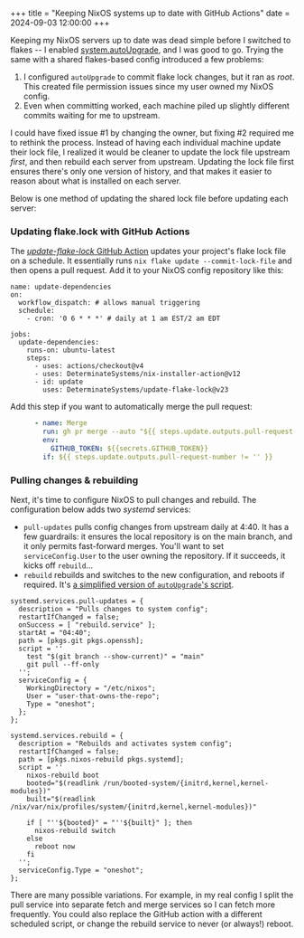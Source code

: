 +++
title = "Keeping NixOS systems up to date with GitHub Actions"
date = 2024-09-03 12:00:00
+++

Keeping my NixOS servers up to date was dead simple before I switched to flakes -- I enabled
[system.autoUpgrade][auto-upgrade], and I was good to go. Trying the same with a shared flakes-based config introduced a
few problems:

 1. I configured `autoUpgrade` to commit flake lock changes, but it ran as _root_. This created file permission issues
    since my user owned my NixOS config.
 2. Even when committing worked, each machine piled up slightly different commits waiting for me to upstream.

I could have fixed issue #1 by changing the owner, but fixing #2 required me to rethink the process. Instead of having
each individual machine update their lock file, I realized it would be cleaner to update the lock file upstream _first_,
and then rebuild each server from upstream. Updating the lock file first ensures there's only one version of history,
and that makes it easier to reason about what is installed on each server.

Below is one method of updating the shared lock file before updating each server:

### Updating flake.lock with GitHub Actions

The [_update-flake-lock_ GitHub Action][action] updates your project's flake lock file on a schedule. It essentially runs
`nix flake update --commit-lock-file` and then opens a pull request. Add it to your NixOS config repository like this:

```yaml{name="/.github/workflows/main.yml"}
name: update-dependencies
on:
  workflow_dispatch: # allows manual triggering
  schedule:
    - cron: '0 6 * * *' # daily at 1 am EST/2 am EDT

jobs:
  update-dependencies:
    runs-on: ubuntu-latest
    steps:
      - uses: actions/checkout@v4
      - uses: DeterminateSystems/nix-installer-action@v12
      - id: update
        uses: DeterminateSystems/update-flake-lock@v23
```

Add this step if you want to automatically merge the pull request:

```yaml
      - name: Merge
        run: gh pr merge --auto "${{ steps.update.outputs.pull-request-number }}" --rebase
        env:
          GITHUB_TOKEN: ${{secrets.GITHUB_TOKEN}}
        if: ${{ steps.update.outputs.pull-request-number != '' }}
```

### Pulling changes & rebuilding

Next, it's time to configure NixOS to pull changes and rebuild. The configuration below adds two _systemd_ services:

* `pull-updates` pulls config changes from upstream daily at 4:40. It has a few guardrails: it ensures the local
  repository is on the main branch, and it only permits fast-forward merges. You'll want to set `serviceConfig.User` to
  the user owning the repository. If it succeeds, it kicks off `rebuild`...
* `rebuild` rebuilds and switches to the new configuration, and reboots if required. It's
  [a simplified version of `autoUpgrade`'s script][auto-upgrade-script].

```nix{title="NixOS Config"}
systemd.services.pull-updates = {
  description = "Pulls changes to system config";
  restartIfChanged = false;
  onSuccess = [ "rebuild.service" ];
  startAt = "04:40";
  path = [pkgs.git pkgs.openssh];
  script = ''
    test "$(git branch --show-current)" = "main"
    git pull --ff-only
  '';
  serviceConfig = {
    WorkingDirectory = "/etc/nixos";
    User = "user-that-owns-the-repo";
    Type = "oneshot";
  };
};

systemd.services.rebuild = {
  description = "Rebuilds and activates system config";
  restartIfChanged = false;
  path = [pkgs.nixos-rebuild pkgs.systemd];
  script = ''
    nixos-rebuild boot
    booted="$(readlink /run/booted-system/{initrd,kernel,kernel-modules})"
    built="$(readlink /nix/var/nix/profiles/system/{initrd,kernel,kernel-modules})"

    if [ "''${booted}" = "''${built}" ]; then
      nixos-rebuild switch
    else
      reboot now
    fi
  '';
  serviceConfig.Type = "oneshot";
};
```

There are many possible variations. For example, in my real config I split the pull service into separate fetch and
merge services so I can fetch more frequently. You could also replace the GitHub action with a different scheduled
script, or change the rebuild service to never (or always!) reboot.

[auto-upgrade]: https://search.nixos.org/options?show=system.autoUpgrade.enable
[auto-upgrade-script]: https://github.com/NixOS/nixpkgs/blob/6e99f2a27d600612004fbd2c3282d614bfee6421/nixos/modules/tasks/auto-upgrade.nix#L209-L256
[action]: https://github.com/DeterminateSystems/update-flake-lock
